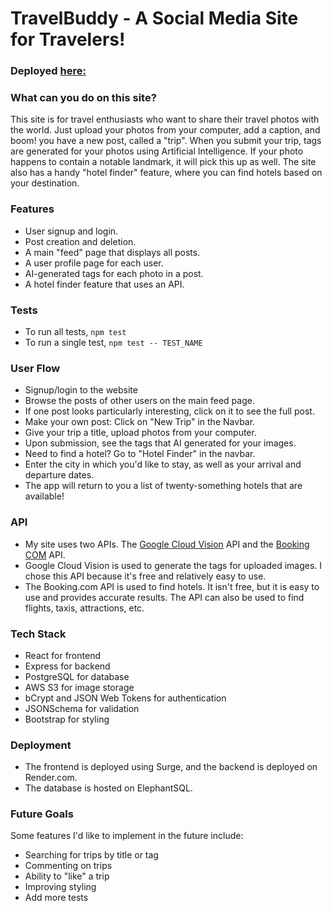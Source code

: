 # TravelBuddy - A Social Media Site for Travelers!
### Deployed [here:](https://travel-haircut.surge.sh) 


### What can you do on this site?
This site is for travel enthusiasts who want to share their travel photos with the world. Just upload your photos from your computer, add a caption, and boom! you have a new post, called a "trip". When you submit your trip, tags are generated for your photos using Artificial Intelligence. If your photo happens to contain a notable landmark, it will pick this up as well. The site also has a handy "hotel finder" feature, where you can find hotels based on your destination. 

### Features
- User signup and login. 
- Post creation and deletion.
- A main "feed" page that displays all posts.
- A user profile page for each user.
- AI-generated tags for each photo in a post.
- A hotel finder feature that uses an API.

### Tests
- To run all tests, `npm test`
- To run a single test, `npm test -- TEST_NAME`

### User Flow 
- Signup/login to the website
- Browse the posts of other users on the main feed page.
- If one post looks particularly interesting, click on it to see the full post.
- Make your own post: Click on "New Trip" in the Navbar. 
- Give your trip a title, upload photos from your computer. 
- Upon submission, see the tags that AI generated for your images.
- Need to find a hotel? Go to "Hotel Finder" in the navbar. 
- Enter the city in which you'd like to stay, as well as your arrival and departure dates. 
- The app will return to you a list of twenty-something hotels that are available!

### API
- My site uses two APIs. The [Google Cloud Vision](https://cloud.google.com/vision/docs) API and the [Booking COM](https://rapidapi.com/DataCrawler/api/booking-com15/) API. 
- Google Cloud Vision is used to generate the tags for uploaded images. I chose this API because it's free and relatively easy to use.
- The Booking.com API is used to find hotels. It isn't free, but it is easy to use and provides accurate results. The API can also be used to find flights, taxis, attractions, etc. 

### Tech Stack
- React for frontend
- Express for backend
- PostgreSQL for database
- AWS S3 for image storage
- bCrypt and JSON Web Tokens for authentication
- JSONSchema for validation
- Bootstrap for styling 

### Deployment
- The frontend is deployed using Surge, and the backend is deployed on Render.com.
- The database is hosted on ElephantSQL.

### Future Goals
Some features I'd like to implement in the future include:
- Searching for trips by title or tag
- Commenting on trips
- Ability to "like" a trip
- Improving styling
- Add more tests
